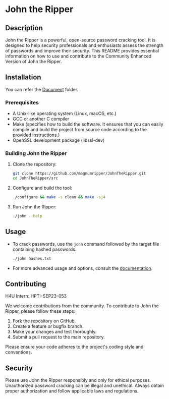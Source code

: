 # John the Ripper

## Description
John the Ripper is a powerful, open-source password cracking tool. It is designed to help security professionals and enthusiasts assess the strength of passwords and improve their security. 
This README provides essential information on how to use and contribute to the Community Enhanced Version of John the Ripper.

## Installation
You can refer the [Document](https://github.com/gurusakharwade/HPTI-SEP-2023/tree/main/Tools/John%20The%20Ripper/Document) folder.

### Prerequisites
- A Unix-like operating system (Linux, macOS, etc.)
- GCC or another C compiler
- Make (specifies how to build the software. It ensures that you can easily compile and build the project from source code according to the provided instructions.)
- OpenSSL development package (libssl-dev)

### Building John the Ripper
1. Clone the repository:
   ```bash
   git clone https://github.com/magnumripper/JohnTheRipper.git
   cd JohnTheRipper/src
   ```

2. Configure and build the tool:
   ```bash
   ./configure && make -s clean && make -sj4
   ```

3. Run John the Ripper:
   ```bash
   ./john --help
   ```

## Usage
- To crack passwords, use the `john` command followed by the target file containing hashed passwords.
   ```bash
   ./john hashes.txt
   ```

- For more advanced usage and options, consult the [documentation](https://openwall.info/wiki/john/johnny).

## Contributing
H4U Intern: HPTI-SEP23-053

We welcome contributions from the community. To contribute to John the Ripper, please follow these steps:
1. Fork the repository on GitHub.
2. Create a feature or bugfix branch.
3. Make your changes and test thoroughly.
4. Submit a pull request to the main repository.

Please ensure your code adheres to the project's coding style and conventions.

## Security
Please use John the Ripper responsibly and only for ethical purposes. Unauthorized password cracking can be illegal and unethical. Always obtain proper authorization and follow applicable laws and regulations.
